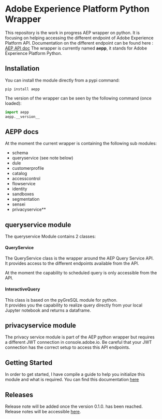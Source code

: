 # Adobe Experience Platform Python Wrapper

This repository is the work in progress AEP wrapper on python.
It is focusing on helping accessing the different endpoint of Adobe Experience Platform API.
Documentation on the different endpoint can be found here : [AEP API doc](https://www.adobe.io/apis/experienceplatform/home/api-reference.html)
The wrapper is currently named **aepp**, it stands for Adobe Experience Platform Python.

## Installation

You can install the module directly from a pypi command:

```shell
pip install aepp
```

The version of the wrapper can be seen by the following command (once loaded): 

```python
import aepp
aepp.__version__

```

## AEPP docs

At the moment the current wrapper is containing the following sub modules:

* schema
* queryservice (see note below)
* dule
* customerprofile
* catalog
* accesscontrol
* flowservice
* identity
* sandboxes
* segmentation
* sensei
* privacyservice**

## queryservice module

The queryservice Module contains 2 classes:

#### QueryService

The QueryService class is the wrapper around the AEP Query Service API.\
It provides access to the different endpoints available from the API.

At the moment the capability to scheduled query is only accessible from the API.

#### InteractiveQuery

This class is based on the pyGreSQL module for python.\
It provides you the capability to realize query directly from your local Jupyter notebook and returns a dataframe.

## privacyservice module

The privacy service module is part of the AEP python wrapper but requires a different JWT connection in console.adobe.io.
Be careful that your JWT connection has the correct setup to access this API endpoints.

## Getting Started

In order to get started, I have compile a guide to help you initialize this module and what is required.
You can find this documentation [here](./docs/getting-started.md)

## Releases

Release note will be added once the version 0.1.0. has been reached.
Release notes will be accessible [here](./docs/releases.md).
